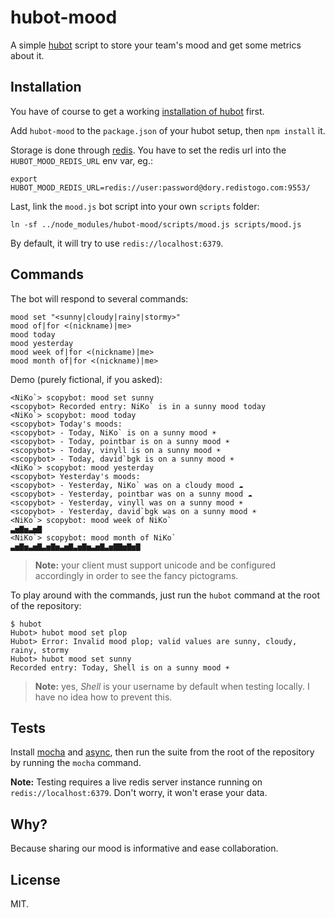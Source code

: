 # hubot-mood

A simple [hubot](http://hubot.github.com/) script to store your team's mood and get some metrics about it.

## Installation

You have of course to get a working [installation of hubot](https://github.com/github/hubot/blob/master/src/templates/README.md#readme) first.

Add `hubot-mood` to the `package.json` of your hubot setup, then `npm install` it.

Storage is done through [redis](http://redis.io/). You have to set the redis url into the `HUBOT_MOOD_REDIS_URL` env var, eg.:

```
export HUBOT_MOOD_REDIS_URL=redis://user:password@dory.redistogo.com:9553/
```

Last, link the `mood.js` bot script into your own `scripts` folder:

```
ln -sf ../node_modules/hubot-mood/scripts/mood.js scripts/mood.js
```

By default, it will try to use `redis://localhost:6379`.

## Commands

The bot will respond to several commands:

```
mood set "<sunny|cloudy|rainy|stormy>"
mood of|for <(nickname)|me>
mood today
mood yesterday
mood week of|for <(nickname)|me>
mood month of|for <(nickname)|me>
```

Demo (purely fictional, if you asked):

```
<NiKo`> scopybot: mood set sunny
<scopybot> Recorded entry: NiKo` is in a sunny mood today
<NiKo`> scopybot: mood today
<scopybot> Today's moods:
<scopybot> - Today, NiKo` is on a sunny mood ☀
<scopybot> - Today, pointbar is on a sunny mood ☀
<scopybot> - Today, vinyll is on a sunny mood ☀
<scopybot> - Today, david`bgk is on a sunny mood ☀
<NiKo`> scopybot: mood yesterday
<scopybot> Yesterday's moods:
<scopybot> - Yesterday, NiKo` was on a cloudy mood ☁
<scopybot> - Yesterday, pointbar was on a sunny mood ☁
<scopybot> - Yesterday, vinyll was on a sunny mood ☀
<scopybot> - Yesterday, david`bgk was on a sunny mood ☀
<NiKo`> scopybot: mood week of NiKo`
▃▅▇▅▃▅▇
<NiKo`> scopybot: mood month of NiKo`
▃▅▇▅▃▅▇▃▅▇▅▃▅▇▃▅▇▅▃▅▇▃▅▇▇▅▇▅▇
```

> **Note:** your client must support unicode and be configured accordingly in order to see the fancy pictograms.

To play around with the commands, just run the `hubot` command at the root of the repository:

```
$ hubot
Hubot> hubot mood set plop
Hubot> Error: Invalid mood plop; valid values are sunny, cloudy, rainy, stormy
Hubot> hubot mood set sunny
Recorded entry: Today, Shell is on a sunny mood ☀
```

> **Note:** yes, *Shell* is your username by default when testing locally. I have no idea how to prevent this.

## Tests

Install [mocha](http://visionmedia.github.com/mocha/) and [async](https://github.com/caolan/async), then run the suite from the root of the repository by running the `mocha` command.

**Note:** Testing requires a live redis server instance running on `redis://localhost:6379`. Don't worry, it won't erase your data.

## Why?

Because sharing our mood is informative and ease collaboration.

## License

MIT.
